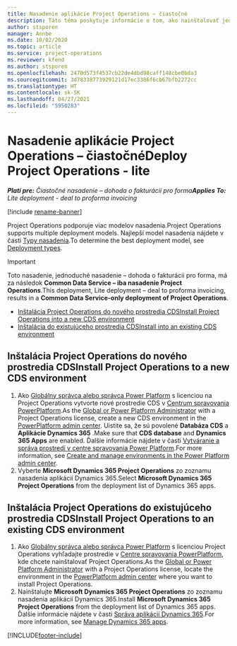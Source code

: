 ```yaml
---
title: Nasadenie aplikácie Project Operations – čiastočné
description: Táto téma poskytuje informácie o tom, ako nainštalovať jednoduché nasadenie Project Operations – dohoda o fakturácii pro forma.
author: stsporen
manager: Annbe
ms.date: 10/02/2020
ms.topic: article
ms.service: project-operations
ms.reviewer: kfend
ms.author: stsporen
ms.openlocfilehash: 2470d573f4537cb22de4dbd98caff148cbe0bda3
ms.sourcegitcommit: 3d78338773929121d17ec3386f6cb67bfb2272cc
ms.translationtype: HT
ms.contentlocale: sk-SK
ms.lasthandoff: 04/27/2021
ms.locfileid: "5950283"
---
```

# <a name="deploy-project-operations---lite"></a><span data-ttu-id="c2412-103">Nasadenie aplikácie Project Operations – čiastočné</span><span class="sxs-lookup"><span data-stu-id="c2412-103">Deploy Project Operations - lite</span></span>

<span data-ttu-id="c2412-104">_**Platí pre:** Čiastočné nasadenie – dohoda o fakturácii pro forma_</span><span class="sxs-lookup"><span data-stu-id="c2412-104">_**Applies To:** Lite deployment - deal to proforma invoicing_</span></span>

[!include [rename-banner](~/includes/cc-data-platform-banner.md)]

<span data-ttu-id="c2412-105">Project Operations podporuje viac modelov nasadenia.</span><span class="sxs-lookup"><span data-stu-id="c2412-105">Project Operations supports multiple deployment models.</span></span> <span data-ttu-id="c2412-106">Najlepší model nasadenia nájdete v časti [Typy nasadenia](determine-deployment-type.md).</span><span class="sxs-lookup"><span data-stu-id="c2412-106">To determine the best deployment model, see [Deployment types](determine-deployment-type.md).</span></span>


> [!IMPORTANT]
> <span data-ttu-id="c2412-107">Toto nasadenie, jednoduché nasadenie – dohoda o fakturácii pro forma, má za následok **Common Data Service – iba nasadenie Project Operations**.</span><span class="sxs-lookup"><span data-stu-id="c2412-107">This deployment, Lite deployment – deal to proforma invoicing, results in a **Common Data Service-only deployment of Project Operations**.</span></span>

- [<span data-ttu-id="c2412-108">Inštalácia Project Operations do nového prostredia CDS</span><span class="sxs-lookup"><span data-stu-id="c2412-108">Install Project Operations into a new CDS environment</span></span>](#new)
- [<span data-ttu-id="c2412-109">Inštalácia do existujúceho prostredia CDS</span><span class="sxs-lookup"><span data-stu-id="c2412-109">Install into an existing CDS environment</span></span>](#existing)



## <a name="install-project-operations-to-a-new-cds-environment"></a><a name="new"></a><span data-ttu-id="c2412-110">Inštalácia Project Operations do nového prostredia CDS</span><span class="sxs-lookup"><span data-stu-id="c2412-110">Install Project Operations to a new CDS environment</span></span>

1. <span data-ttu-id="c2412-111">Ako [Globálny správca alebo správca Power Platform](/power-platform/admin/global-service-administrators-can-administer-without-license) s licenciou na Project Operations vytvorte nové prostredie CDS v [Centrum spravovania PowerPlatform](https://admin.powerplatform.com).</span><span class="sxs-lookup"><span data-stu-id="c2412-111">As the [Global or Power Platform Administrator](/power-platform/admin/global-service-administrators-can-administer-without-license) with a Project Operations license, create a new CDS environment in the [PowerPlatform admin center](https://admin.powerplatform.com).</span></span> <span data-ttu-id="c2412-112">Uistite sa, že sú povolené **Databáza CDS** a **Aplikácie Dynamics 365** .</span><span class="sxs-lookup"><span data-stu-id="c2412-112">Make sure that **CDS database** and **Dynamics 365 Apps** are enabled.</span></span> <span data-ttu-id="c2412-113">Ďalšie informácie nájdete v časti [Vytváranie a správa prostredí v centre spravovania Power Platform](/power-platform/admin/create-environment#create-an-environment-in-the-power-platform-admin-center).</span><span class="sxs-lookup"><span data-stu-id="c2412-113">For more information, see [Create and manage environments in the Power Platform admin center](/power-platform/admin/create-environment#create-an-environment-in-the-power-platform-admin-center).</span></span>
2. <span data-ttu-id="c2412-114">Vyberte **Microsoft Dynamics 365 Project Operations** zo zoznamu nasadenia aplikácií Dynamics 365.</span><span class="sxs-lookup"><span data-stu-id="c2412-114">Select **Microsoft Dynamics 365 Project Operations** from the deployment list of Dynamics 365 apps.</span></span>


## <a name="install-project-operations-to-an-existing-cds-environment"></a><a name="existing"></a><span data-ttu-id="c2412-115">Inštalácia Project Operations do existujúceho prostredia CDS</span><span class="sxs-lookup"><span data-stu-id="c2412-115">Install Project Operations to an existing CDS environment</span></span>

1. <span data-ttu-id="c2412-116">Ako [Globálny správca alebo správca Power Platform](/power-platform/admin/global-service-administrators-can-administer-without-license) s licenciou Project Operations vyhľadajte prostredie v [Centre spravovania PowerPlatform](https://admin.powerplatform.com), kde chcete nainštalovať Project Operations.</span><span class="sxs-lookup"><span data-stu-id="c2412-116">As the [Global or Power Platform Administrator](/power-platform/admin/global-service-administrators-can-administer-without-license) with a Project Operations license, locate the environment in the [PowerPlatform admin center](https://admin.powerplatform.com) where you want to install Project Operations.</span></span>
2. <span data-ttu-id="c2412-117">Nainštalujte **Microsoft Dynamics 365 Project Operations** zo zoznamu nasadenia aplikácií Dynamics 365.</span><span class="sxs-lookup"><span data-stu-id="c2412-117">Install **Microsoft Dynamics 365 Project Operations** from the deployment list of Dynamics 365 apps.</span></span> <span data-ttu-id="c2412-118">Ďalšie informácie nájdete v časti [Správa aplikácií Dynamics 365](/power-platform/admin/manage-apps).</span><span class="sxs-lookup"><span data-stu-id="c2412-118">For more information, see [Manage Dynamics 365 apps](/power-platform/admin/manage-apps).</span></span>




[!INCLUDE[footer-include](../includes/footer-banner.md)]